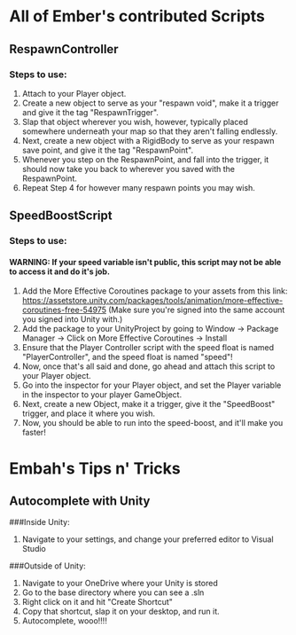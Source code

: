 # All of Ember's contributed Scripts
## RespawnController
### Steps to use:
1. Attach to your Player object.
2. Create a new object to serve as your "respawn void", make it a trigger and give it the tag "RespawnTrigger".
3. Slap that object wherever you wish, however, typically placed somewhere underneath your map so that they aren't falling endlessly.
4. Next, create a new object with a RigidBody to serve as your respawn save point, and give it the tag "RespawnPoint".
5. Whenever you step on the RespawnPoint, and fall into the trigger, it should now take you back to wherever you saved with the RespawnPoint.
6. Repeat Step 4 for however many respawn points you may wish.

## SpeedBoostScript
### Steps to use:
#### WARNING: If your speed variable isn't public, this script may not be able to access it and do it's job.
1. Add the More Effective Coroutines package to your assets from this link: https://assetstore.unity.com/packages/tools/animation/more-effective-coroutines-free-54975 (Make sure you're signed into the same account you signed into Unity with.)
2. Add the package to your UnityProject by going to Window -> Package Manager -> Click on More Effective Coroutines -> Install
3. Ensure that the Player Controller script with the speed float is named "PlayerController", and the speed float is named "speed"!
4. Now, once that's all said and done, go ahead and attach this script to your Player object.
5. Go into the inspector for your Player object, and set the Player variable in the inspector to your player GameObject.
5. Next, create a new Object, make it a trigger, give it the "SpeedBoost" trigger, and place it where you wish.
6. Now, you should be able to run into the speed-boost, and it'll make you faster!


# Embah's Tips n' Tricks
## Autocomplete with Unity
###Inside Unity:
1. Navigate to your settings, and change your preferred editor to Visual Studio

###Outside of Unity:
1. Navigate to your OneDrive where your Unity is stored
2. Go to the base directory where you can see a .sln
3. Right click on it and hit "Create Shortcut"
4. Copy that shortcut, slap it on your desktop, and run it.
5. Autocomplete, wooo!!!!
